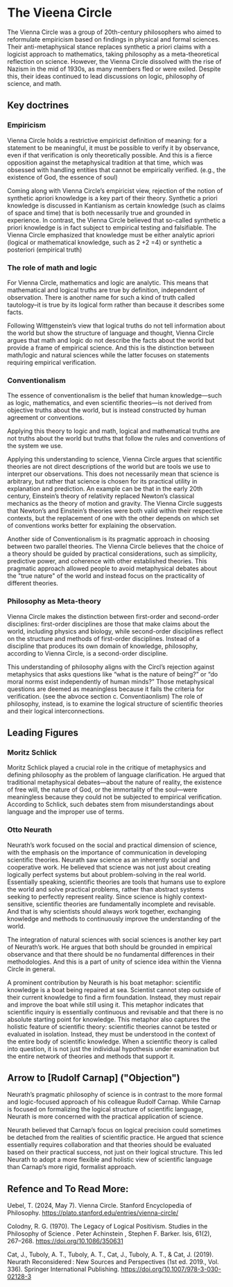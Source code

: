 # The Vieena Circle
The Vienna Circle was a group of 20th-century philosophers who aimed to reformulate empiricism based on findings in physical and formal sciences. Their anti-metaphysical stance replaces synthetic a priori claims with a logicist approach to mathematics, taking philosophy as a meta-theoretical reflection on science. However, the Vienna Circle dissolved with the rise of Nazism in the mid of 1930s, as many members fled or were exiled. Despite this, their ideas continued to lead discussions on logic, philosophy of science, and math.

## Key doctrines
### Empiricism
Vienna Circle holds a restrictive empiricist definition of meaning: for a statement to be meaningful, it must be possible to verify it by observance, even if that verification is only theoretically possible. And this is a fierce opposition against the metaphysical tradition at that time, which was obsessed with handling entities that cannot be empirically verified. (e.g., the existence of God, the essence of soul) 

Coming along with Vienna Circle’s empiricist view, rejection of the notion of synthetic apriori knowledge is a key part of their theory. Synthetic a priori knowledge is discussed in Kantianism as certain knowledge (such as claims of space and time) that is both necessarily true and grounded in experience. In contrast, the Vienna Circle believed that so-called synthetic a priori knowledge is in fact subject to empirical testing and falsifiable. The Vienna Circle emphasized that knowledge must be either analytic apriori (logical or mathematical knowledge, such as 2 +2 =4) or synthetic a posteriori (empirical truth)

### The role of math and logic
For Vienna Circle, mathematics and logic are analytic. This means that mathematical and logical truths are true by definition, independent of observation. There is another name for such a kind of truth called tautology–it is true by its logical form rather than because it describes some facts. 

Following Wittgenstein’s view that logical truths do not tell information about the world but show the structure of language and thought, Vienna Circle argues that math and logic do not describe the facts about the world but provide a frame of empirical science. And this is the distinction between math/logic and natural sciences while the latter focuses on statements requiring empirical verification.

### Conventionalism
The essence of conventionalism is the belief that human knowledge—such as logic, mathematics, and even scientific theories—is not derived from objective truths about the world, but is instead constructed by human agreement or conventions. 

Applying this theory to logic and math, logical and mathematical truths are not truths about the world but truths that follow the rules and conventions of the system we use. 

Applying this understanding to science, Vienna Circle argues that scientific theories are not direct descriptions of the world but are tools we use to interpret our observations. This does not necessarily mean that science is arbitrary, but rather that science is chosen for its practical utility in explanation and prediction. An example can be that in the early 20th century, Einstein’s theory of relativity replaced Newton’s classical mechanics as the theory of motion and gravity. The Vienna Circle suggests that  Newton’s and Einstein’s theories were both valid within their respective contexts, but the replacement of one with the other depends on which set of conventions works better for explaining the observation.

Another side of Conventionalism is its pragmatic approach in choosing between two parallel theories. The Vienna Circle believes that the choice of a theory should be guided by practical considerations, such as simplicity, predictive power, and coherence with other established theories. This pragmatic approach allowed people to avoid metaphysical debates about the "true nature" of the world and instead focus on the practicality of different theories.

### Philosophy as Meta-theory
Vienna Circle makes the distinction between first-order and second-order disciplines: first-order disciplines are those that make claims about the world, including physics and biology, while second-order disciplines reflect on the structure and methods of first-order disciplines. Instead of a discipline that produces its own domain of knowledge, philosophy, according to Vienna Circle, is a second-order discipline. 

This understanding of philosophy aligns with the Circl’s rejection against metaphysics that asks questions like “what is the nature of being?” or “do moral norms exist independently of human minds?” Those metaphysical questions are deemed as meaningless because it fails the criteria for verification. (see the abvoce section c. Conventiaonlism) The role of philosophy, instead, is to examine the logical structure of scientific theories and their logical interconnections.

## Leading Figures
### Moritz Schlick
Moritz Schlick played a crucial role in the critique of metaphysics and defining philosophy as the problem of language clarification.  He argued that traditional metaphysical debates—about the nature of reality, the existence of free will, the nature of God, or the immortality of the soul—were meaningless because they could not be subjected to empirical verification. According to Schlick, such debates stem from misunderstandings about language and the improper use of terms.

### Otto Neurath
Neurath’s work focused on the social and practical dimension of science, with the emphasis on the importance of communication in developing scientific theories. Neurath saw science as an inherently social and cooperative work. He believed that science was not just about creating logically perfect systems but about problem-solving in the real world. Essentially speaking, scientific theories are tools that humans use to explore the world and solve practical problems, rather than abstract systems seeking to perfectly represent reality. 
Since science is highly context-sensitive, scientific theories are fundamentally incomplete and revisable. And that is why scientists should always work together, exchanging knowledge and methods to continuously improve the understanding of the world.

The integration of natural sciences with social sciences is another key part of Neurath’s work. He argues that both should be grounded in empirical observance and that there should be no fundamental differences in their methodologies. And this is a part of unity of science idea within the Vienna Circle in general.

A prominent contribution by Neurath is his boat metaphor: scientific knowledge is a boat being repaired at sea. Scientist cannot step outside of their current knowledge to find a firm foundation. Instead, they must repair and improve the boat while still using it. This metaphor indicates that scientific inquiry is essentially continuous and revisable and that there is no absolute starting point for knowledge. This metaphor also captures the holistic feature of scientific theory: scientific theories cannot be tested or evaluated in isolation. Instead, they must be understood in the context of the entire body of scientific knowledge. When a scientific theory is called into question, it is not just the individual hypothesis under examination but the entire network of theories and methods that support it.


## Arrow to [Rudolf Carnap] ("Objection")
Neurath’s pragmatic philosophy of science is in contrast to the more formal and logic-focused approach of his colleague Rudolf Carnap. While Carnap is focused on formalizing the logical structure of scientific language, Neurath is more concerned with the practical application of science.

Neurath believed that Carnap’s focus on logical precision could sometimes be detached from the realities of scientific practice. He argued that science essentially requires collaboration and that theories should be evaluated based on their practical success, not just on their logical structure. This led Neurath to adopt a more flexible and holistic view of scientific language than Carnap’s more rigid, formalist approach.

## Refence and To Read More:
Uebel, T. (2024, May 7). Vienna Circle. Stanford Encyclopedia of Philosophy. https://plato.stanford.edu/entries/vienna-circle/

Colodny, R. G. (1970). The Legacy of Logical Positivism. Studies in the Philosophy of Science . Peter Achinstein , Stephen F. Barker. Isis, 61(2), 267–268. https://doi.org/10.1086/350631 

Cat, J., Tuboly, A. T., Tuboly, A. T., Cat, J., Tuboly, A. T., & Cat, J. (2019). Neurath Reconsidered : New Sources and Perspectives (1st ed. 2019., Vol. 336). Springer International Publishing. https://doi.org/10.1007/978-3-030-02128-3



